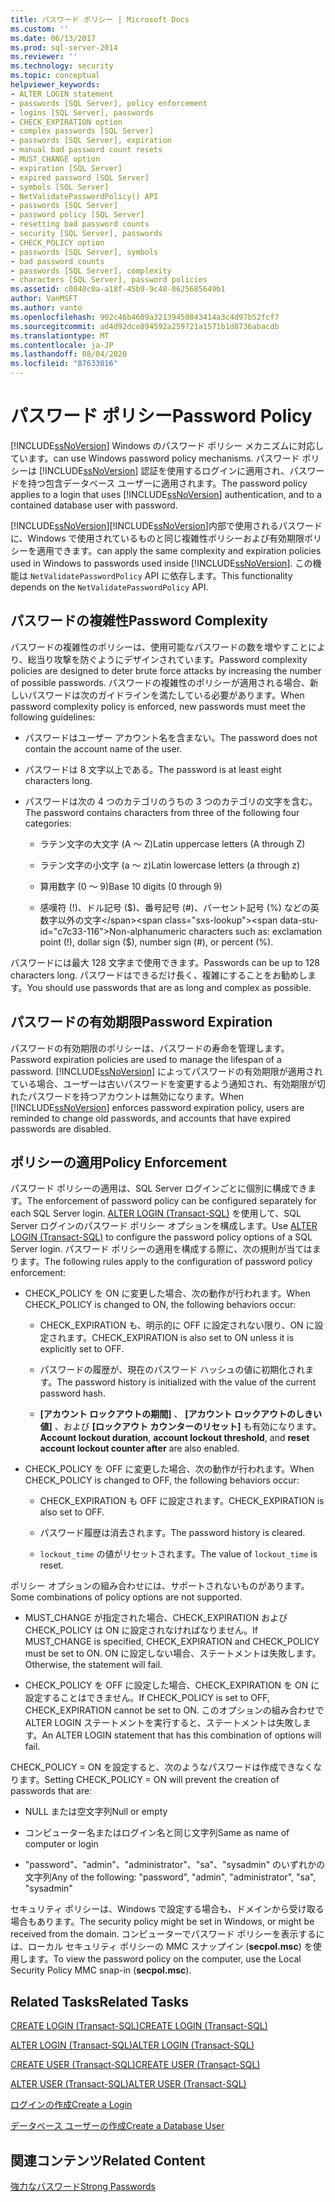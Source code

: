```yaml
---
title: パスワード ポリシー | Microsoft Docs
ms.custom: ''
ms.date: 06/13/2017
ms.prod: sql-server-2014
ms.reviewer: ''
ms.technology: security
ms.topic: conceptual
helpviewer_keywords:
- ALTER LOGIN statement
- passwords [SQL Server], policy enforcement
- logins [SQL Server], passwords
- CHECK_EXPIRATION option
- complex passwords [SQL Server]
- passwords [SQL Server], expiration
- manual bad password count resets
- MUST_CHANGE option
- expiration [SQL Server]
- expired password [SQL Server]
- symbols [SQL Server]
- NetValidatePasswordPolicy() API
- passwords [SQL Server]
- password policy [SQL Server]
- resetting bad password counts
- security [SQL Server], passwords
- CHECK_POLICY option
- passwords [SQL Server], symbols
- bad password counts
- passwords [SQL Server], complexity
- characters [SQL Server], password policies
ms.assetid: c0040c0a-a18f-45b9-9c40-0625685649b1
author: VanMSFT
ms.author: vanto
ms.openlocfilehash: 902c46b4609a32139450843414a3c4d97b52fcf7
ms.sourcegitcommit: ad4d92dce894592a259721a1571b1d8736abacdb
ms.translationtype: MT
ms.contentlocale: ja-JP
ms.lasthandoff: 08/04/2020
ms.locfileid: "87633016"
---
```

# <a name="password-policy"></a><span data-ttu-id="c7c33-102">パスワード ポリシー</span><span class="sxs-lookup"><span data-stu-id="c7c33-102">Password Policy</span></span>
  [!INCLUDE[ssNoVersion](../../includes/ssnoversion-md.md)] <span data-ttu-id="c7c33-103">Windows のパスワード ポリシー メカニズムに対応しています。</span><span class="sxs-lookup"><span data-stu-id="c7c33-103">can use Windows password policy mechanisms.</span></span> <span data-ttu-id="c7c33-104">パスワード ポリシーは [!INCLUDE[ssNoVersion](../../includes/ssnoversion-md.md)] 認証を使用するログインに適用され、パスワードを持つ包含データベース ユーザーに適用されます。</span><span class="sxs-lookup"><span data-stu-id="c7c33-104">The password policy applies to a login that uses [!INCLUDE[ssNoVersion](../../includes/ssnoversion-md.md)] authentication, and to a contained database user with password.</span></span>  
  
 [!INCLUDE[ssNoVersion](../../includes/ssnoversion-md.md)]<span data-ttu-id="c7c33-105">[!INCLUDE[ssNoVersion](../../includes/ssnoversion-md.md)]内部で使用されるパスワードに、Windows で使用されているものと同じ複雑性ポリシーおよび有効期限ポリシーを適用できます。</span><span class="sxs-lookup"><span data-stu-id="c7c33-105">can apply the same complexity and expiration policies used in Windows to passwords used inside [!INCLUDE[ssNoVersion](../../includes/ssnoversion-md.md)].</span></span> <span data-ttu-id="c7c33-106">この機能は `NetValidatePasswordPolicy` API に依存します。</span><span class="sxs-lookup"><span data-stu-id="c7c33-106">This functionality depends on the `NetValidatePasswordPolicy` API.</span></span>  
  
## <a name="password-complexity"></a><span data-ttu-id="c7c33-107">パスワードの複雑性</span><span class="sxs-lookup"><span data-stu-id="c7c33-107">Password Complexity</span></span>  
 <span data-ttu-id="c7c33-108">パスワードの複雑性のポリシーは、使用可能なパスワードの数を増やすことにより、総当り攻撃を防ぐようにデザインされています。</span><span class="sxs-lookup"><span data-stu-id="c7c33-108">Password complexity policies are designed to deter brute force attacks by increasing the number of possible passwords.</span></span> <span data-ttu-id="c7c33-109">パスワードの複雑性のポリシーが適用される場合、新しいパスワードは次のガイドラインを満たしている必要があります。</span><span class="sxs-lookup"><span data-stu-id="c7c33-109">When password complexity policy is enforced, new passwords must meet the following guidelines:</span></span>  
  
-   <span data-ttu-id="c7c33-110">パスワードはユーザー アカウント名を含まない。</span><span class="sxs-lookup"><span data-stu-id="c7c33-110">The password does not contain the account name of the user.</span></span>  
  
-   <span data-ttu-id="c7c33-111">パスワードは 8 文字以上である。</span><span class="sxs-lookup"><span data-stu-id="c7c33-111">The password is at least eight characters long.</span></span>  
  
-   <span data-ttu-id="c7c33-112">パスワードは次の 4 つのカテゴリのうちの 3 つのカテゴリの文字を含む。</span><span class="sxs-lookup"><span data-stu-id="c7c33-112">The password contains characters from three of the following four categories:</span></span>  
  
    -   <span data-ttu-id="c7c33-113">ラテン文字の大文字 (A ～ Z)</span><span class="sxs-lookup"><span data-stu-id="c7c33-113">Latin uppercase letters (A through Z)</span></span>  
  
    -   <span data-ttu-id="c7c33-114">ラテン文字の小文字 (a ～ z)</span><span class="sxs-lookup"><span data-stu-id="c7c33-114">Latin lowercase letters (a through z)</span></span>  
  
    -   <span data-ttu-id="c7c33-115">算用数字 (0 ～ 9)</span><span class="sxs-lookup"><span data-stu-id="c7c33-115">Base 10 digits (0 through 9)</span></span>  
  
    -   <span data-ttu-id="c7c33-116">感嘆符 (!)、ドル記号 ($)、番号記号 (#)、パーセント記号 (%) などの英数字以外の文字</span><span class="sxs-lookup"><span data-stu-id="c7c33-116">Non-alphanumeric characters such as: exclamation point (!), dollar sign ($), number sign (#), or percent (%).</span></span>  
  
 <span data-ttu-id="c7c33-117">パスワードには最大 128 文字まで使用できます。</span><span class="sxs-lookup"><span data-stu-id="c7c33-117">Passwords can be up to 128 characters long.</span></span> <span data-ttu-id="c7c33-118">パスワードはできるだけ長く、複雑にすることをお勧めします。</span><span class="sxs-lookup"><span data-stu-id="c7c33-118">You should use passwords that are as long and complex as possible.</span></span>  
  
## <a name="password-expiration"></a><span data-ttu-id="c7c33-119">パスワードの有効期限</span><span class="sxs-lookup"><span data-stu-id="c7c33-119">Password Expiration</span></span>  
 <span data-ttu-id="c7c33-120">パスワードの有効期限のポリシーは、パスワードの寿命を管理します。</span><span class="sxs-lookup"><span data-stu-id="c7c33-120">Password expiration policies are used to manage the lifespan of a password.</span></span> <span data-ttu-id="c7c33-121">[!INCLUDE[ssNoVersion](../../includes/ssnoversion-md.md)] によってパスワードの有効期限が適用されている場合、ユーザーは古いパスワードを変更するよう通知され、有効期限が切れたパスワードを持つアカウントは無効になります。</span><span class="sxs-lookup"><span data-stu-id="c7c33-121">When [!INCLUDE[ssNoVersion](../../includes/ssnoversion-md.md)] enforces password expiration policy, users are reminded to change old passwords, and accounts that have expired passwords are disabled.</span></span>  
  
## <a name="policy-enforcement"></a><span data-ttu-id="c7c33-122">ポリシーの適用</span><span class="sxs-lookup"><span data-stu-id="c7c33-122">Policy Enforcement</span></span>  
 <span data-ttu-id="c7c33-123">パスワード ポリシーの適用は、SQL Server ログインごとに個別に構成できます。</span><span class="sxs-lookup"><span data-stu-id="c7c33-123">The enforcement of password policy can be configured separately for each SQL Server login.</span></span> <span data-ttu-id="c7c33-124">[ALTER LOGIN &#40;Transact-SQL&#41;](/sql/t-sql/statements/alter-login-transact-sql) を使用して、SQL Server ログインのパスワード ポリシー オプションを構成します。</span><span class="sxs-lookup"><span data-stu-id="c7c33-124">Use [ALTER LOGIN &#40;Transact-SQL&#41;](/sql/t-sql/statements/alter-login-transact-sql) to configure the password policy options of a SQL Server login.</span></span> <span data-ttu-id="c7c33-125">パスワード ポリシーの適用を構成する際に、次の規則が当てはまります。</span><span class="sxs-lookup"><span data-stu-id="c7c33-125">The following rules apply to the configuration of password policy enforcement:</span></span>  
  
-   <span data-ttu-id="c7c33-126">CHECK_POLICY を ON に変更した場合、次の動作が行われます。</span><span class="sxs-lookup"><span data-stu-id="c7c33-126">When CHECK_POLICY is changed to ON, the following behaviors occur:</span></span>  
  
    -   <span data-ttu-id="c7c33-127">CHECK_EXPIRATION も、明示的に OFF に設定されない限り、ON に設定されます。</span><span class="sxs-lookup"><span data-stu-id="c7c33-127">CHECK_EXPIRATION is also set to ON unless it is explicitly set to OFF.</span></span>  
  
    -   <span data-ttu-id="c7c33-128">パスワードの履歴が、現在のパスワード ハッシュの値に初期化されます。</span><span class="sxs-lookup"><span data-stu-id="c7c33-128">The password history is initialized with the value of the current password hash.</span></span>  
  
    -   <span data-ttu-id="c7c33-129">**[アカウント ロックアウトの期間]** 、 **[アカウント ロックアウトのしきい値]** 、および **[ロックアウト カウンターのリセット]** も有効になります。</span><span class="sxs-lookup"><span data-stu-id="c7c33-129">**Account lockout duration**, **account lockout threshold**, and **reset account lockout counter after** are also enabled.</span></span>  
  
-   <span data-ttu-id="c7c33-130">CHECK_POLICY を OFF に変更した場合、次の動作が行われます。</span><span class="sxs-lookup"><span data-stu-id="c7c33-130">When CHECK_POLICY is changed to OFF, the following behaviors occur:</span></span>  
  
    -   <span data-ttu-id="c7c33-131">CHECK_EXPIRATION も OFF に設定されます。</span><span class="sxs-lookup"><span data-stu-id="c7c33-131">CHECK_EXPIRATION is also set to OFF.</span></span>  
  
    -   <span data-ttu-id="c7c33-132">パスワード履歴は消去されます。</span><span class="sxs-lookup"><span data-stu-id="c7c33-132">The password history is cleared.</span></span>  
  
    -   <span data-ttu-id="c7c33-133">`lockout_time` の値がリセットされます。</span><span class="sxs-lookup"><span data-stu-id="c7c33-133">The value of `lockout_time` is reset.</span></span>  
  
 <span data-ttu-id="c7c33-134">ポリシー オプションの組み合わせには、サポートされないものがあります。</span><span class="sxs-lookup"><span data-stu-id="c7c33-134">Some combinations of policy options are not supported.</span></span>  
  
-   <span data-ttu-id="c7c33-135">MUST_CHANGE が指定された場合、CHECK_EXPIRATION および CHECK_POLICY は ON に設定されなければなりません。</span><span class="sxs-lookup"><span data-stu-id="c7c33-135">If MUST_CHANGE is specified, CHECK_EXPIRATION and CHECK_POLICY must be set to ON.</span></span> <span data-ttu-id="c7c33-136">ON に設定しない場合、ステートメントは失敗します。</span><span class="sxs-lookup"><span data-stu-id="c7c33-136">Otherwise, the statement will fail.</span></span>  
  
-   <span data-ttu-id="c7c33-137">CHECK_POLICY を OFF に設定した場合、CHECK_EXPIRATION を ON に設定することはできません。</span><span class="sxs-lookup"><span data-stu-id="c7c33-137">If CHECK_POLICY is set to OFF, CHECK_EXPIRATION cannot be set to ON.</span></span> <span data-ttu-id="c7c33-138">このオプションの組み合わせで ALTER LOGIN ステートメントを実行すると、ステートメントは失敗します。</span><span class="sxs-lookup"><span data-stu-id="c7c33-138">An ALTER LOGIN statement that has this combination of options will fail.</span></span>  
  
 <span data-ttu-id="c7c33-139">CHECK_POLICY = ON を設定すると、次のようなパスワードは作成できなくなります。</span><span class="sxs-lookup"><span data-stu-id="c7c33-139">Setting CHECK_POLICY = ON will prevent the creation of passwords that are:</span></span>  
  
-   <span data-ttu-id="c7c33-140">NULL または空文字列</span><span class="sxs-lookup"><span data-stu-id="c7c33-140">Null or empty</span></span>  
  
-   <span data-ttu-id="c7c33-141">コンピューター名またはログイン名と同じ文字列</span><span class="sxs-lookup"><span data-stu-id="c7c33-141">Same as name of computer or login</span></span>  
  
-   <span data-ttu-id="c7c33-142">"password"、"admin"、"administrator"、"sa"、"sysadmin" のいずれかの文字列</span><span class="sxs-lookup"><span data-stu-id="c7c33-142">Any of the following: "password", "admin", "administrator", "sa", "sysadmin"</span></span>  
  
 <span data-ttu-id="c7c33-143">セキュリティ ポリシーは、Windows で設定する場合も、ドメインから受け取る場合もあります。</span><span class="sxs-lookup"><span data-stu-id="c7c33-143">The security policy might be set in Windows, or might be received from the domain.</span></span> <span data-ttu-id="c7c33-144">コンピューターでパスワード ポリシーを表示するには、ローカル セキュリティ ポリシーの MMC スナップイン (**secpol.msc**) を使用します。</span><span class="sxs-lookup"><span data-stu-id="c7c33-144">To view the password policy on the computer, use the Local Security Policy MMC snap-in (**secpol.msc**).</span></span>  
  
## <a name="related-tasks"></a><span data-ttu-id="c7c33-145">Related Tasks</span><span class="sxs-lookup"><span data-stu-id="c7c33-145">Related Tasks</span></span>  
 [<span data-ttu-id="c7c33-146">CREATE LOGIN &#40;Transact-SQL&#41;</span><span class="sxs-lookup"><span data-stu-id="c7c33-146">CREATE LOGIN &#40;Transact-SQL&#41;</span></span>](/sql/t-sql/statements/create-login-transact-sql)  
  
 [<span data-ttu-id="c7c33-147">ALTER LOGIN &#40;Transact-SQL&#41;</span><span class="sxs-lookup"><span data-stu-id="c7c33-147">ALTER LOGIN &#40;Transact-SQL&#41;</span></span>](/sql/t-sql/statements/alter-login-transact-sql)  
  
 [<span data-ttu-id="c7c33-148">CREATE USER &#40;Transact-SQL&#41;</span><span class="sxs-lookup"><span data-stu-id="c7c33-148">CREATE USER &#40;Transact-SQL&#41;</span></span>](/sql/t-sql/statements/create-user-transact-sql)  
  
 [<span data-ttu-id="c7c33-149">ALTER USER &#40;Transact-SQL&#41;</span><span class="sxs-lookup"><span data-stu-id="c7c33-149">ALTER USER &#40;Transact-SQL&#41;</span></span>](/sql/t-sql/statements/alter-user-transact-sql)  
  
 [<span data-ttu-id="c7c33-150">ログインの作成</span><span class="sxs-lookup"><span data-stu-id="c7c33-150">Create a Login</span></span>](authentication-access/create-a-login.md)  
  
 [<span data-ttu-id="c7c33-151">データベース ユーザーの作成</span><span class="sxs-lookup"><span data-stu-id="c7c33-151">Create a Database User</span></span>](authentication-access/create-a-database-user.md)  
  
## <a name="related-content"></a><span data-ttu-id="c7c33-152">関連コンテンツ</span><span class="sxs-lookup"><span data-stu-id="c7c33-152">Related Content</span></span>  
 [<span data-ttu-id="c7c33-153">強力なパスワード</span><span class="sxs-lookup"><span data-stu-id="c7c33-153">Strong Passwords</span></span>](strong-passwords.md)  
  
  
